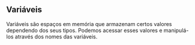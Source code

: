   ## Variáveis
  
  Variáveis são espaços em memória que armazenam certos valores dependendo dos
  seus tipos. Podemos acessar esses valores e manipulá-los através dos nomes das
  variáveis.